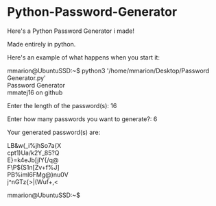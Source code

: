 # Python-Password-Generator
Here's a Python Password Generator i made!

Made entirely in python.

Here's an example of what happens when you start it:

mmarion@UbuntuSSD:~$ python3 '/home/mmarion/Desktop/Password Generator.py'  
Password Generator <br />
mmatej16 on github

Enter the length of the password(s): 16

Enter how many passwords you want to generate?: 6

Your generated password(s) are:

LB&w(_i%jhSo7a{X <br />
cpt1)Ua/k2Y_85?Q <br />
E}=k4eJb[jIY{/q@ <br />
F\P$(S1n[Zv+f%J] <br />
PB%iml6FMg@)nu0V <br />
j^nGTz{>|(Wuf+,< <br />

mmarion@UbuntuSSD:~$ 

